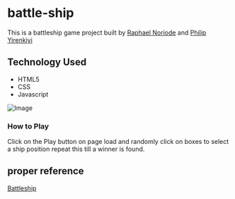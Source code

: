 # battle-ship

This is a battleship game project built by [Raphael Noriode](https://github.com/Oghenebrume50) and [Philip Yirenkiyi](https://github.com/pwilson77)

## Technology Used
- HTML5
- CSS
- Javascript

![Image]('dist/assets/img/11.png')

### How to Play 
Click on the Play button on page load and randomly click on boxes to select a ship position repeat this till a winner is found.

## proper reference 
[Battleship](https://en.wikipedia.org/wiki/Battleship_(game))
